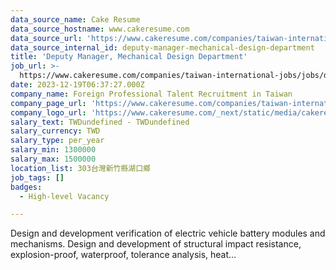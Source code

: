 ```yaml
---
data_source_name: Cake Resume
data_source_hostname: www.cakeresume.com
data_source_url: 'https://www.cakeresume.com/companies/taiwan-international-jobs/jobs'
data_source_internal_id: deputy-manager-mechanical-design-department
title: 'Deputy Manager, Mechanical Design Department'
job_url: >-
  https://www.cakeresume.com/companies/taiwan-international-jobs/jobs/deputy-manager-mechanical-design-department
date: 2023-12-19T06:37:27.000Z
company_name: Foreign Professional Talent Recruitment in Taiwan
company_page_url: 'https://www.cakeresume.com/companies/taiwan-international-jobs'
company_logo_url: 'https://www.cakeresume.com/_next/static/media/cakeresume.e1c03867.svg'
salary_text: TWDundefined - TWDundefined
salary_currency: TWD
salary_type: per_year
salary_min: 1300000
salary_max: 1500000
location_list: 303台灣新竹縣湖口鄉
job_tags: []
badges:
  - High-level Vacancy

---
```


Design and development verification of electric vehicle battery modules and mechanisms. Design and development of structural impact resistance, explosion-proof, waterproof, tolerance analysis, heat...